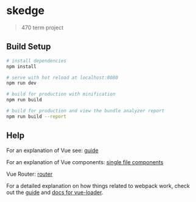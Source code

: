# skedge

> 470 term project

## Build Setup

``` bash
# install dependencies
npm install

# serve with hot reload at localhost:8080
npm run dev

# build for production with minification
npm run build

# build for production and view the bundle analyzer report
npm run build --report
```

## Help

For an explanation of Vue see: [guide](https://vuejs.org/v2/guide/index.html)

For an explanation of Vue components: [single file components](https://vuejs.org/v2/guide/single-file-components.html)

Vue Router: [router](https://router.vuejs.org/)

For a detailed explanation on how things related to webpack work, check out the [guide](http://vuejs-templates.github.io/webpack/) and [docs for vue-loader](http://vuejs.github.io/vue-loader).
